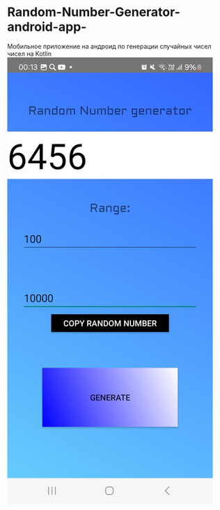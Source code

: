 # Random-Number-Generator-android-app-
Мобильное приложение на андроид по генерации случайных чисел чисел на Kotlin
![](screen.jpg)
